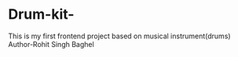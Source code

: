 # Drum-kit-
This is my first frontend project based on musical instrument(drums)
<br>
Author-Rohit Singh Baghel
